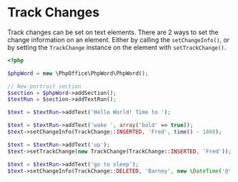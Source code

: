 # Track Changes

Track changes can be set on text elements. There are 2 ways to set the change information on an element.
Either by calling the `setChangeInfo()`, or by setting the `TrackChange` instance on the element with `setTrackChange()`.

``` php
<?php

$phpWord = new \PhpOffice\PhpWord\PhpWord();

// New portrait section
$section = $phpWord->addSection();
$textRun = $section->addTextRun();

$text = $textRun->addText('Hello World! Time to ');

$text = $textRun->addText('wake ', array('bold' => true));
$text->setChangeInfo(TrackChange::INSERTED, 'Fred', time() - 1800);

$text = $textRun->addText('up');
$text->setTrackChange(new TrackChange(TrackChange::INSERTED, 'Fred'));

$text = $textRun->addText('go to sleep');
$text->setChangeInfo(TrackChange::DELETED, 'Barney', new \DateTime('@' . (time() - 3600)));
```